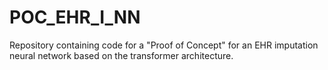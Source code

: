 # POC_EHR_I_NN
Repository containing code for a "Proof of Concept" for an EHR imputation neural network based on the transformer architecture.

